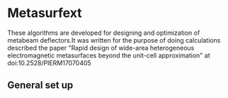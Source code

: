 
# Metasurfext
These algorithms are developed for designing and optimization of metabeam deflectors.It was written for the purpose of doing calculations described the paper "Rapid design of wide-area heterogeneous electromagnetic metasurfaces beyond the unit-cell approximation" at doi:10.2528/PIERM17070405

## General set up
